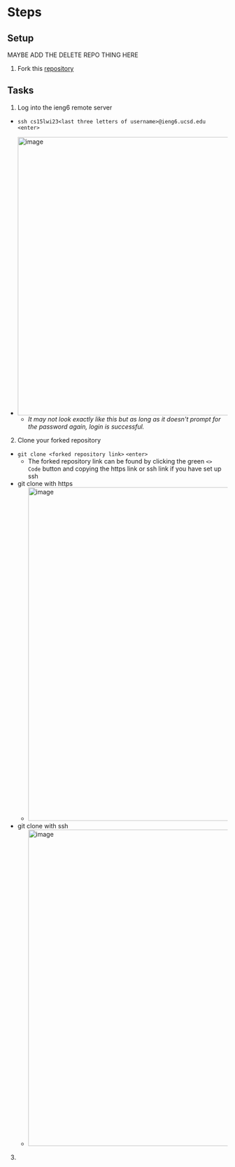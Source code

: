 
# Steps

## Setup

MAYBE ADD THE DELETE REPO THING HERE

1. Fork this [repository](https://github.com/ucsd-cse15l-w23/lab7) 

## Tasks

1. Log into the ieng6 remote server
  - `ssh cs15lwi23<last three letters of username>@ieng6.ucsd.edu <enter>`
  - <img width="635" alt="image" src="https://user-images.githubusercontent.com/63514282/221264856-59af94fb-6513-40c8-a19e-33fa22398495.png">
    
    - *It may not look exactly like this but as long as it doesn't prompt for the password again, login is successful.*
2. Clone your forked repository
  - `git clone <forked repository link>` `<enter>`
    - The forked repository link can be found by clicking the green `<> Code` button and copying the https link or ssh link if you have set up ssh
  - git clone with https
    - <img width="761" alt="image" src="https://user-images.githubusercontent.com/63514282/221266634-ad21e276-8ea0-4f80-b78b-ddc0f8d4c822.png">
  - git clone with ssh 
    - <img width="722" alt="image" src="https://user-images.githubusercontent.com/63514282/221267062-fc7b18a9-d0e1-4402-b64c-adb20e44da44.png">


3. 
